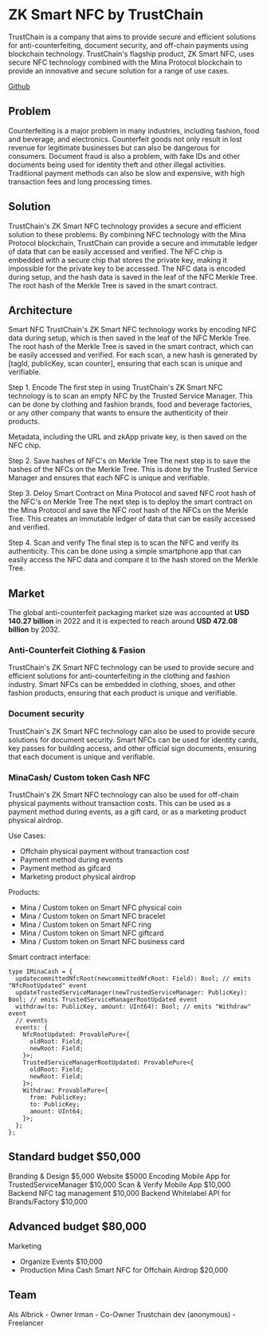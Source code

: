 # ZK Smart NFC by TrustChain
TrustChain is a company that aims to provide secure and efficient solutions for anti-counterfeiting, document security, and off-chain payments using blockchain technology. TrustChain's flagship product, ZK Smart NFC, uses secure NFC technology combined with the Mina Protocol blockchain to provide an innovative and secure solution for a range of use cases.

[Github](https://github.com/trustchain-dev/zkapp-nfc)

## Problem
Counterfeiting is a major problem in many industries, including fashion, food and beverage, and electronics. Counterfeit goods not only result in lost revenue for legitimate businesses but can also be dangerous for consumers. Document fraud is also a problem, with fake IDs and other documents being used for identity theft and other illegal activities. Traditional payment methods can also be slow and expensive, with high transaction fees and long processing times.

## Solution
TrustChain's ZK Smart NFC technology provides a secure and efficient solution to these problems. By combining NFC technology with the Mina Protocol blockchain, TrustChain can provide a secure and immutable ledger of data that can be easily accessed and verified. The NFC chip is embedded with a secure chip that stores the private key, making it impossible for the private key to be accessed. The NFC data is encoded during setup, and the hash data is saved in the leaf of the NFC Merkle Tree. The root hash of the Merkle Tree is saved in the smart contract.

## Architecture
Smart NFC
TrustChain's ZK Smart NFC technology works by encoding NFC data during setup, which is then saved in the leaf of the NFC Merkle Tree. The root hash of the Merkle Tree is saved in the smart contract, which can be easily accessed and verified. For each scan, a new hash is generated by [tagId, publicKey, scan counter], ensuring that each scan is unique and verifiable.


Step 1. Encode
The first step in using TrustChain's ZK Smart NFC technology is to scan an empty NFC by the Trusted Service Manager. This can be done by clothing and fashion brands, food and beverage factories, or any other company that wants to ensure the authenticity of their products.

Metadata, including the URL and zkApp private key, is then saved on the NFC chip.


Step 2. Save hashes of NFC's on Merkle Tree 
The next step is to save the hashes of the NFCs on the Merkle Tree. This is done by the Trusted Service Manager and ensures that each NFC is unique and verifiable.

Step 3. Deloy Smart Contract on Mina Protocol and saved NFC root hash of the NFC's on Merkle Tree 
The next step is to deploy the smart contract on the Mina Protocol and save the NFC root hash of the NFCs on the Merkle Tree. This creates an immutable ledger of data that can be easily accessed and verified.

Step 4. Scan and verify
The final step is to scan the NFC and verify its authenticity. This can be done using a simple smartphone app that can easily access the NFC data and compare it to the hash stored on the Merkle Tree.

## Market
The global anti-counterfeit packaging market size was accounted at **USD 140.27 billion** in 2022 and it is expected to reach around **USD 472.08 billion** by 2032.

### Anti-Counterfeit Clothing & Fasion
TrustChain's ZK Smart NFC technology can be used to provide secure and efficient solutions for anti-counterfeiting in the clothing and fashion industry. Smart NFCs can be embedded in clothing, shoes, and other fashion products, ensuring that each product is unique and verifiable.

### Document security
TrustChain's ZK Smart NFC technology can also be used to provide secure solutions for document security. Smart NFCs can be used for identity cards, key passes for building access, and other official sign documents, ensuring that each document is unique and verifiable.

### MinaCash/ Custom token Cash NFC
TrustChain's ZK Smart NFC technology can also be used for off-chain physical payments without transaction costs. This can be used as a payment method during events, as a gift card, or as a marketing product physical airdrop.

Use Cases:
- Offchain physical payment without transaction cost
- Payment method during events
- Payment method as gifcard
- Marketing product physical airdrop

Products:
- Mina / Custom token on Smart NFC physical coin
- Mina / Custom token on Smart NFC bracelet
- Mina / Custom token on Smart NFC ring
- Mina / Custom token on Smart NFC giftcard
- Mina / Custom token on Smart NFC business card

Smart contract interface:
```
type IMinaCash = {
  updatecommittedNfcRoot(newcommittedNfcRoot: Field): Bool; // emits "NfcRootUpdated" event
  updateTrustedServiceManager(newTrustedServiceManager: PublicKey): Bool; // emits TrustedServiceManagerRootUpdated event
  withdraw(to: PublicKey, amount: UInt64): Bool; // emits "Withdraw" event
  // events
  events: {
    NfcRootUpdated: ProvablePure<{
      oldRoot: Field;
      newRoot: Field;
    }>;
    TrustedServiceManagerRootUpdated: ProvablePure<{
      oldRoot: Field;
      newRoot: Field;
    }>;
    Withdraw: ProvablePure<{
      from: PublicKey;
      to: PublicKey;
      amount: UInt64;
    }>;
  };
};
```

## Standard budget $50,000
Branding & Design $5,000
Website $5000
Encoding Mobile App for TrustedServiceManager $10,000
Scan & Verify Mobile App $10,000
Backend NFC tag management $10,000
Backend Whitelabel API for Brands/Factory $10,000

## Advanced budget $80,000
Marketing
- Organize Events $10,000
- Production Mina Cash Smart NFC for Offchain Airdrop $20,000

## Team
Als Albrick - Owner
Irman - Co-Owner
Trustchain dev (anonymous) - Freelancer

